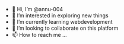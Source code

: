 - 👋 Hi, I’m @annu-004
- 👀 I’m interested in exploring new things
- 🌱 I’m currently learning webdevelopment
- 💞️ I’m looking to collaborate on this platform
- 📫 How to reach me ...

<!---
annu-004/annu-004 is a ✨ special ✨ repository because its `README.md` (this file) appears on your GitHub profile.
You can click the Preview link to take a look at your changes.
--->
